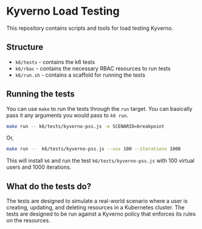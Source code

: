 # Kyverno Load Testing

This repository contains scripts and tools for load testing Kyverno.

## Structure

- `k6/tests` - contains the k6 tests
- `k6/rbac` - contains the necessary RBAC resources to run tests
- `k6/run.sh` - contains a scaffold for running the tests

## Running the tests

You can use `make` to run the tests through the `run` target. You can basically pass it any arguments you would pass to `k6 run`.

```bash
make run -- k6/tests/kyverno-pss.js -e SCENARIO=breakpoint
```

Or,

```bash
make run --  k6/tests/kyverno-pss.js --vus 100 --iterations 1000
```

This will install `k6` and run the test `k6/tests/kyverno-pss.js` with 100 virtual users and 1000 iterations.

## What do the tests do?

The tests are designed to simulate a real-world scenario where a user is creating, updating, and deleting resources in a Kubernetes cluster. The tests are designed to be run against a Kyverno policy that enforces its rules on the resources.
